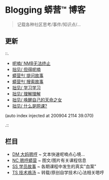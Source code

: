 # Blogging 蟒营™ 博客
> 记载各种社区思考/事件/知识点/...

## 更新

::.

- [ 呢喃/ NMB无法终止](TS/200904-ZoomQuiet-stop-NMB.md)
- [ 拙见/ 但得呢喃](DM/200903-ZoomQuiet-need-murmur.md)
- [ 蟒营®/ 提问故事](SS/200831-12py-how2ask.md)
- [ 蟒营®/ 搜索故事](SS/200831-12py-how2search.md)
- [ 拙见/ 学习学习](DM/200829-ZoomQuiet-learn-learn.md)
- [ 拙见/ 理解理解](DM/200828-ZoomQuiet-understand-understand.md)
- [ 拙见/ 唤醒自己的天命之女](DM/200824-ZoomQuiet-Shanti-Bhavan-4u.md)
- [ 拙见/ 什么是网课?](NC/200816-ZoomQuiet-wtf-online-course.md)

(auto index injected at 200904 2114 39.070) 

.::



## 栏目

- [DM 大妈嗯哼](DM/) ~ 文本快速呢喃点心境...
- [NC 嗯哼蟒营](NC/) ~ 图文/图片有关课程信息
- [SS 学员故事](SS/) ~ 各期课程中发生的真实"血案"
- [TS 技术鳮汤](TS/) ~ 转载/原创自学技术/心法相关嗯哼
